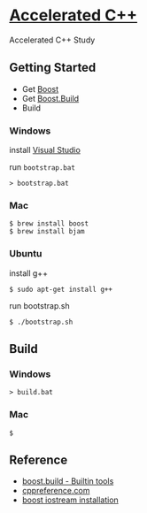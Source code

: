 # [Accelerated C++](https://books.google.co.kr/books/about/Accelerated_C++.html?id=OaVQAAAAMAAJ&hl=en)
Accelerated C++ Study
## Getting Started
* Get [Boost](http://www.boost.org/)
* Get [Boost.Build](http://www.boost.org/build/)
* Build

### Windows
install [Visual Studio](https://www.visualstudio.com/en-us/products/visual-studio-express-vs.aspx)

run `bootstrap.bat`

	> bootstrap.bat
### Mac
	$ brew install boost
	$ brew install bjam
### Ubuntu
install g++

	$ sudo apt-get install g++
run bootstrap.sh

	$ ./bootstrap.sh

## Build
### Windows

	> build.bat
### Mac
	$

## Reference
* [boost.build - Builtin tools](http://www.boost.org/build/doc/html/bbv2/reference/tools.html#bbv2.reference.tools.compiler.msvc)
* [cppreference.com](http://cppreference.com/)
* [boost iostream installation](http://www.boost.org/doc/libs/1_60_0/libs/iostreams/doc/installation.html)
